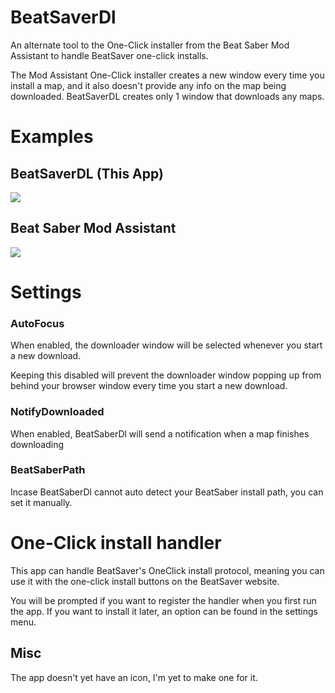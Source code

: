 # BeatSaverDl
An alternate tool to the One-Click installer from the Beat Saber Mod Assistant to handle BeatSaver one-click installs.

The Mod Assistant One-Click installer creates a new window every time you install a map, and it also doesn't provide any info on the map being downloaded. BeatSaverDL creates only 1 window that downloads any maps.


# Examples

## BeatSaverDL (This App)
<img src="https://github.com/ShimmyMySherbet/BeatSaverDl/raw/master/Assets/BSDL.gif">


## Beat Saber Mod Assistant
<img src="https://github.com/ShimmyMySherbet/BeatSaverDl/raw/master/Assets/OCI.gif">

# Settings
### AutoFocus

When enabled, the downloader window will be selected whenever you start a new download.

Keeping this disabled will prevent the downloader window popping up from behind your browser window every time you start a new download.

### NotifyDownloaded

When enabled, BeatSaberDl will send a notification when a map finishes downloading

### BeatSaberPath

Incase BeatSaberDl cannot auto detect your BeatSaber install path, you can set it manually.

# One-Click install handler
This app can handle BeatSaver's OneClick install protocol, meaning you can use it with the one-click install buttons on the BeatSaver website.

You will be prompted if you want to register the handler when you first run the app. If you want to install it later, an option can be found in the settings menu.

## Misc

The app doesn't yet have an icon, I'm yet to make one for it.
